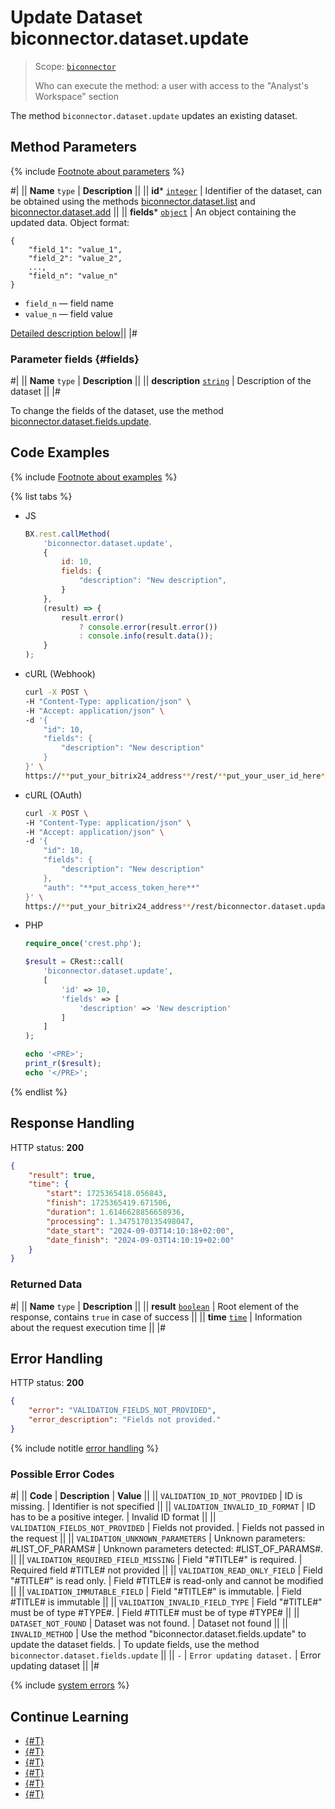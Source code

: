 # Update Dataset biconnector.dataset.update

> Scope: [`biconnector`](../../scopes/permissions.md)
>
> Who can execute the method: a user with access to the "Analyst's Workspace" section

The method `biconnector.dataset.update` updates an existing dataset.

## Method Parameters

{% include [Footnote about parameters](../../../_includes/required.md) %}

#|
|| **Name**
`type` | **Description** ||
|| **id***
[`integer`](../../data-types.md) | Identifier of the dataset, can be obtained using the methods [biconnector.dataset.list](./biconnector-dataset-list.md) and [biconnector.dataset.add](./biconnector-dataset-add.md) ||
|| **fields***
[`object`](../../data-types.md) | An object containing the updated data.
Object format: 

```
{
    "field_1": "value_1",
    "field_2": "value_2",
    ...,
    "field_n": "value_n"
}
```

- `field_n` — field name
- `value_n` — field value

[Detailed description below](#fields)||
|#

### Parameter fields {#fields}

#|
|| **Name**
`type` | **Description** ||
|| **description**
[`string`](../../data-types.md) | Description of the dataset ||
|#

To change the fields of the dataset, use the method [biconnector.dataset.fields.update](./biconnector-dataset-fields-update.md).

## Code Examples

{% include [Footnote about examples](../../../_includes/examples.md) %}

{% list tabs %}

- JS

    ```js
    BX.rest.callMethod(
        'biconnector.dataset.update',
        {
            id: 10,
            fields: {
                "description": "New description",
            }
        },
        (result) => {
            result.error()
                ? console.error(result.error())
                : console.info(result.data());
        }
    );
    ```

- cURL (Webhook)

    ```bash
    curl -X POST \
    -H "Content-Type: application/json" \
    -H "Accept: application/json" \
    -d '{
        "id": 10,
        "fields": {
            "description": "New description"
        }
    }' \
    https://**put_your_bitrix24_address**/rest/**put_your_user_id_here**/**put_your_webhook_here**/biconnector.dataset.update
    ```

- cURL (OAuth)

    ```bash
    curl -X POST \
    -H "Content-Type: application/json" \
    -H "Accept: application/json" \
    -d '{
        "id": 10,
        "fields": {
            "description": "New description"
        },
        "auth": "**put_access_token_here**"
    }' \
    https://**put_your_bitrix24_address**/rest/biconnector.dataset.update
    ```

- PHP

    ```php
    require_once('crest.php');

    $result = CRest::call(
        'biconnector.dataset.update',
        [
            'id' => 10,
            'fields' => [
                'description' => 'New description'
            ]
        ]
    );

    echo '<PRE>';
    print_r($result);
    echo '</PRE>';
    ```

{% endlist %}

## Response Handling

HTTP status: **200**

```json
{
    "result": true,
    "time": {
        "start": 1725365418.056843,
        "finish": 1725365419.671506,
        "duration": 1.6146628856658936,
        "processing": 1.3475170135498047,
        "date_start": "2024-09-03T14:10:18+02:00",
        "date_finish": "2024-09-03T14:10:19+02:00"
    }
}
```

### Returned Data

#|
|| **Name**
`type` | **Description** ||
|| **result**
[`boolean`](../../data-types.md) | Root element of the response, contains `true` in case of success ||
|| **time**
[`time`](../../data-types.md#time) | Information about the request execution time ||
|#

## Error Handling

HTTP status: **200**

```json
{
    "error": "VALIDATION_FIELDS_NOT_PROVIDED",
    "error_description": "Fields not provided."
}
```

{% include notitle [error handling](../../../_includes/error-info.md) %}

### Possible Error Codes

#|
|| **Code** | **Description** | **Value** ||
|| `VALIDATION_ID_NOT_PROVIDED` | ID is missing. | Identifier is not specified ||
|| `VALIDATION_INVALID_ID_FORMAT` | ID has to be a positive integer. | Invalid ID format ||
|| `VALIDATION_FIELDS_NOT_PROVIDED` | Fields not provided. | Fields not passed in the request ||
|| `VALIDATION_UNKNOWN_PARAMETERS` | Unknown parameters: #LIST_OF_PARAMS# | Unknown parameters detected: #LIST\_OF\_PARAMS#. ||
|| `VALIDATION_REQUIRED_FIELD_MISSING` | Field "#TITLE#" is required. | Required field #TITLE# not provided ||
|| `VALIDATION_READ_ONLY_FIELD` | Field "#TITLE#" is read only. | Field #TITLE# is read-only and cannot be modified ||
|| `VALIDATION_IMMUTABLE_FIELD` | Field "#TITLE#" is immutable. | Field #TITLE# is immutable ||
|| `VALIDATION_INVALID_FIELD_TYPE` | Field "#TITLE#" must be of type #TYPE#. | Field #TITLE# must be of type #TYPE# ||
|| `DATASET_NOT_FOUND` | Dataset was not found. | Dataset not found ||
|| `INVALID_METHOD` | Use the method "biconnector.dataset.fields.update" to update the dataset fields. | To update fields, use the method `biconnector.dataset.fields.update` ||
|| `-` | `Error updating dataset.` | Error updating dataset ||
|#

{% include [system errors](../../../_includes/system-errors.md) %}

## Continue Learning

- [{#T}](./biconnector-dataset-add.md)
- [{#T}](./biconnector-dataset-fields.md)
- [{#T}](./biconnector-dataset-fields-update.md)
- [{#T}](./biconnector-dataset-get.md)
- [{#T}](./biconnector-dataset-list.md)
- [{#T}](./biconnector-dataset-delete.md)